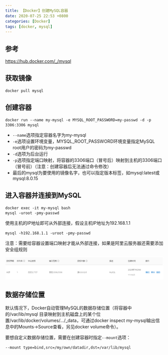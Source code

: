 ```yaml
---
title: 【Docker】创建MySQL容器
date: 2020-07-25 22:53 +0800
categories: [Docker]
tags: [docker, mysql]
---
```

## 参考
<https://hub.docker.com/_/mysql>

## 获取镜像

```shell
docker pull mysql
```

## 创建容器

```shell
docker run --name my-mysql -e MYSQL_ROOT_PASSWORD=my-passwd -d -p 3306:3306 mysql
```

* `--name`选项指定容器名字为my-mysql
* `-e`选项设置环境变量，MYSQL_ROOT_PASSWORD环境变量指定MySQL root用户的密码为my-passwd
* `-d`选项为后台运行
* `-p`选项指定端口映射，将容器的3306端口（冒号后）映射到主机的3306端口（冒号前）（注意：创建容器后无法通过命令修改）
* 最后的mysql为要使用的镜像名字，也可以指定版本标签，如mysql:latest或mysql:8.0.15

## 进入容器并连接到MySQL

```shell
docker exec -it my-mysql bash
mysql -uroot -pmy-passwd
```

使用主机的IP地址即可从外部连接，假设主机IP地址为192.168.1.1

```shell
mysql -h192.168.1.1 -uroot -pmy-passwd
```

注意：需要给容器设置端口映射才能从外部连接，如果是阿里云服务器还需要添加安全组规则

![阿里云服务器安全组规则](/assets/images/docker-create-mysql-container/阿里云服务器安全组规则.png)

## 数据存储位置
默认情况下，Docker自动管理MySQL的数据存储位置（将容器中的/var/lib/mysql 目录映射到主机磁盘上的某个位置/var/lib/docker/volumes/.../_data，可通过docker inspect my-mysql输出信息中的Mounts->Source查看，另见docker volume命令）。

要想自定义数据存储位置，需要在创建容器时指定`--mount`选项：

```shell
--mount type=bind,src=/my/own/datadir,dst=/var/lib/mysql
```
